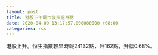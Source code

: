 ```yaml
---
layout: post
title: 港股下午開市後升逾百點
date: 2020-04-09 13:17:57.000000000 +08:00
categories: rss
---
```


港股上升。恒生指數較早時報24132點，升162點，升幅0.68%。
